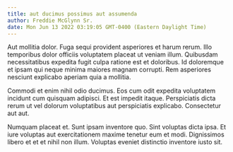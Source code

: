 ```yaml
---
title: aut ducimus possimus aut assumenda
author: Freddie McGlynn Sr.
date: Mon Jun 13 2022 03:19:05 GMT-0400 (Eastern Daylight Time)
---
```

Aut mollitia dolor. Fuga sequi provident asperiores et harum rerum. Illo temporibus dolor officiis voluptatem placeat ut veniam illum. Quibusdam necessitatibus expedita fugit culpa ratione est et doloribus. Id doloremque et ipsam qui neque minima maiores magnam corrupti. Rem asperiores nesciunt explicabo aperiam quia a mollitia.

 Commodi et enim nihil odio ducimus. Eos cum odit expedita voluptatem incidunt cum quisquam adipisci. Et est impedit itaque. Perspiciatis dicta rerum ut vel dolorum voluptatibus aut perspiciatis explicabo. Consectetur aut aut.

 Numquam placeat et. Sunt ipsam inventore quo. Sint voluptas dicta ipsa. Et iure voluptas aut exercitationem maxime tenetur eum et modi. Dignissimos libero et et et nihil non illum. Voluptas eveniet distinctio inventore iusto sit.